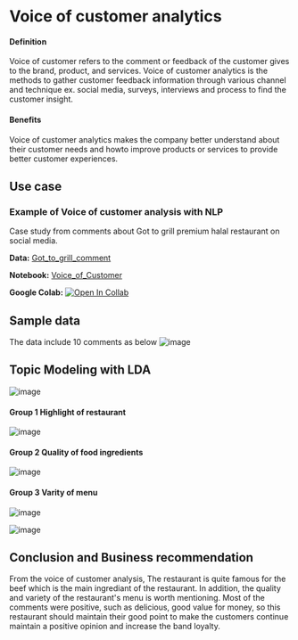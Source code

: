 # Voice of customer analytics
#### Definition
Voice of customer refers to the comment or feedback of the customer gives to the brand, product, and services. Voice of customer analytics is the methods to gather customer feedback information through various channel and technique ex. social media, surveys, interviews and process to find the customer insight.

#### Benefits
Voice of customer analytics makes the company better understand about their customer needs and howto improve products or services to provide better customer experiences.

## Use case

### Example of Voice of customer analysis with NLP
Case study from comments about Got to grill premium halal restaurant on social media.

**Data:** [Got_to_grill_comment](./Got_to_grill_review.csv)

**Notebook:** [Voice_of_Customer](./MADT8101_Voice_of_customer.ipynb)

**Google Colab:** [![Open In Collab](https://colab.research.google.com/assets/colab-badge.svg)](https://colab.research.google.com/github/AsmaMora/MADT8101/blob/main/5.Voice_of_customer/MADT8101_Voice_of_customer.ipynb)

## Sample data 
The data include 10 comments as below
![image](https://github.com/AsmaMora/MADT8101/assets/132048257/b60cb828-f842-497c-9628-6355b0e47cef)

## Topic Modeling with LDA
![image](https://github.com/AsmaMora/MADT8101/assets/132048257/7032b594-d7ef-4d88-a701-d154c1badeaf)

#### Group 1 Highlight of restaurant
![image](https://github.com/AsmaMora/MADT8101/assets/132048257/c1167599-2452-4373-b4ac-b8ca0dbb7756)

#### Group 2 Quality of food ingredients
![image](https://github.com/AsmaMora/MADT8101/assets/132048257/374a932a-eb39-4634-ad11-3fc4123e6e11)

#### Group 3 Varity of menu
![image](https://github.com/AsmaMora/MADT8101/assets/132048257/45b838f4-d4e3-4787-b08a-25cd2a242729)


![image](https://github.com/AsmaMora/MADT8101/assets/132048257/c2c4697d-5101-46b9-b51b-3467b97f3ed1)

## Conclusion and Business recommendation

From the voice of customer analysis, The restaurant is quite famous for the beef which is the main ingrediant of the restaurant. In addition, the quality and variety of the restaurant's menu is worth mentioning. Most of the comments were positive, such as delicious, good value for money, so this restaurant should maintain their good point to make the customers continue maintain a positive opinion and increase the band loyalty.
